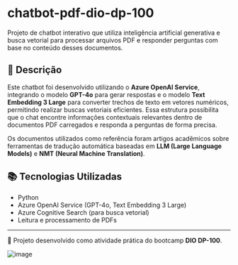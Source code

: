 # chatbot-pdf-dio-dp-100

Projeto de chatbot interativo que utiliza inteligência artificial generativa e busca vetorial para processar arquivos PDF e responder perguntas com base no conteúdo desses documentos.

## 📌 Descrição

Este chatbot foi desenvolvido utilizando o **Azure OpenAI Service**, integrando o modelo **GPT-4o** para gerar respostas e o modelo **Text Embedding 3 Large** para converter trechos de texto em vetores numéricos, permitindo realizar buscas vetoriais eficientes. Essa estrutura possibilita que o chat encontre informações contextuais relevantes dentro de documentos PDF carregados e responda a perguntas de forma precisa.

Os documentos utilizados como referência foram artigos acadêmicos sobre ferramentas de tradução automática baseadas em **LLM (Large Language Models)** e **NMT (Neural Machine Translation)**.

## 📚 Tecnologias Utilizadas
- Python
- Azure OpenAI Service (GPT-4o, Text Embedding 3 Large)
- Azure Cognitive Search (para busca vetorial)
- Leitura e processamento de PDFs

---

🚀 Projeto desenvolvido como atividade prática do bootcamp **DIO DP-100**.

![image](https://github.com/user-attachments/assets/b9716b43-6a5c-4a61-a0fe-0d4643cc0e9c)
